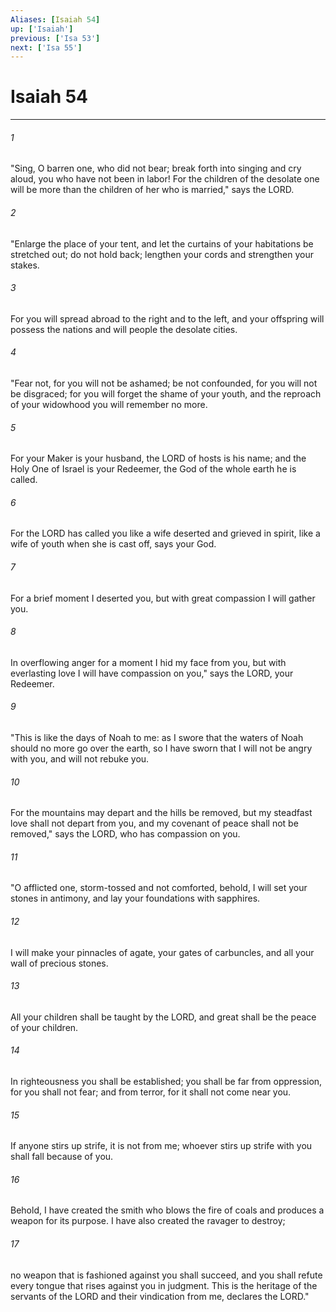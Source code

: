 ```yaml
---
Aliases: [Isaiah 54]
up: ['Isaiah']
previous: ['Isa 53']
next: ['Isa 55']
---
```

# Isaiah 54
***



###### 1 
"Sing, O barren one, who did not bear; break forth into singing and cry aloud, you who have not been in labor! For the children of the desolate one will be more than the children of her who is married," says the LORD. 

###### 2 
"Enlarge the place of your tent, and let the curtains of your habitations be stretched out; do not hold back; lengthen your cords and strengthen your stakes. 

###### 3 
For you will spread abroad to the right and to the left, and your offspring will possess the nations and will people the desolate cities. 

###### 4 
"Fear not, for you will not be ashamed; be not confounded, for you will not be disgraced; for you will forget the shame of your youth, and the reproach of your widowhood you will remember no more. 

###### 5 
For your Maker is your husband, the LORD of hosts is his name; and the Holy One of Israel is your Redeemer, the God of the whole earth he is called. 

###### 6 
For the LORD has called you like a wife deserted and grieved in spirit, like a wife of youth when she is cast off, says your God. 

###### 7 
For a brief moment I deserted you, but with great compassion I will gather you. 

###### 8 
In overflowing anger for a moment I hid my face from you, but with everlasting love I will have compassion on you," says the LORD, your Redeemer. 

###### 9 
"This is like the days of Noah to me: as I swore that the waters of Noah should no more go over the earth, so I have sworn that I will not be angry with you, and will not rebuke you. 

###### 10 
For the mountains may depart and the hills be removed, but my steadfast love shall not depart from you, and my covenant of peace shall not be removed," says the LORD, who has compassion on you. 

###### 11 
"O afflicted one, storm-tossed and not comforted, behold, I will set your stones in antimony, and lay your foundations with sapphires. 

###### 12 
I will make your pinnacles of agate, your gates of carbuncles, and all your wall of precious stones. 

###### 13 
All your children shall be taught by the LORD, and great shall be the peace of your children. 

###### 14 
In righteousness you shall be established; you shall be far from oppression, for you shall not fear; and from terror, for it shall not come near you. 

###### 15 
If anyone stirs up strife, it is not from me; whoever stirs up strife with you shall fall because of you. 

###### 16 
Behold, I have created the smith who blows the fire of coals and produces a weapon for its purpose. I have also created the ravager to destroy; 

###### 17 
no weapon that is fashioned against you shall succeed, and you shall refute every tongue that rises against you in judgment. This is the heritage of the servants of the LORD and their vindication from me, declares the LORD."

